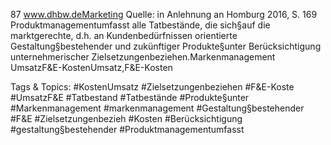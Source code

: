 87
www.dhbw.deMarketing
Quelle: in Anlehnung an Homburg 2016, S. 169
Produktmanagementumfasst alle Tatbestände, die sich§auf die marktgerechte, d.h. an Kundenbedürfnissen orientierte Gestaltung§bestehender und zukünftiger Produkte§unter Berücksichtigung unternehmerischer Zielsetzungenbeziehen.Markenmanagement
UmsatzF&E-KostenUmsatz,F&E-Kosten

   Tags & Topics:
   #KostenUmsatz
   #Zielsetzungenbeziehen
   #F&E-Koste
   #UmsatzF&E
   #Tatbestand
   #Tatbestände
   #Produkte§unter
   #Markenmanagement
   #markenmanagement
   #Gestaltung§bestehender
   #F&E
   #Zielsetzungenbezieh
   #Kosten
   #Berücksichtigung
   #gestaltung§bestehender
   #Produktmanagementumfasst